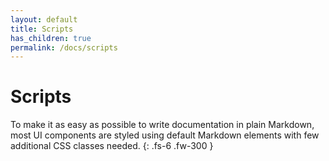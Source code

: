 ```yaml
---
layout: default
title: Scripts
has_children: true
permalink: /docs/scripts
---
```


# Scripts

To make it as easy as possible to write documentation in plain Markdown, most UI components are styled using default Markdown elements with few additional CSS classes needed.
{: .fs-6 .fw-300 }
